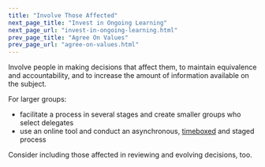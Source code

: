 ```yaml
---
title: "Involve Those Affected"
next_page_title: "Invest in Ongoing Learning"
next_page_url: "invest-in-ongoing-learning.html"
prev_page_title: "Agree On Values"
prev_page_url: "agree-on-values.html"
---
```



<div class="card summary"><div class="card-body">Involve people in making decisions that affect them, to maintain equivalence and accountability, and to increase the amount of information available on the subject.
</div></div>

For larger groups:

-   facilitate a process in several stages and create smaller groups who select delegates
-   use an online tool and conduct an asynchronous, [timeboxed](timebox-activities.html) and staged process

Consider including those affected in reviewing and evolving decisions, too.
